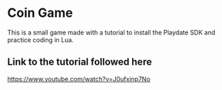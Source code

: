 # Coin Game

This is a small game made with a tutorial to install the Playdate SDK and practice coding in Lua.

## Link to the tutorial followed here

https://www.youtube.com/watch?v=J0ufxinp7No